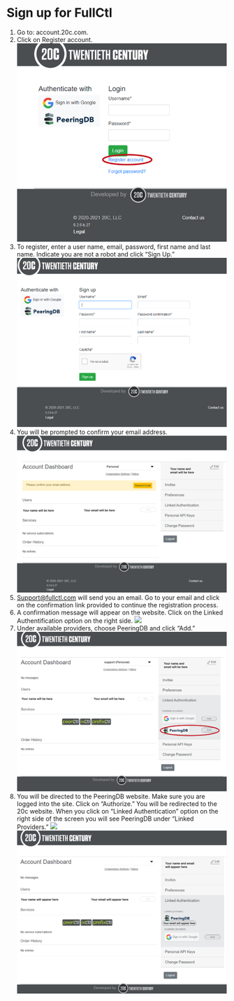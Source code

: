 # Sign up for FullCtl
1. Go to: account.20c.com.
2. Click on Register account.
![](img/sign-up-for-account-images/step%202%20register%20account.jpg)
3. To register, enter a user name, email, password, first name and last name. Indicate you are not a robot and click “Sign Up.”
   ![](img/sign-up-for-account-images/step%203%20fill%20in%20info.jpg)
4. You will be prompted to confirm your email address.
   ![](img/sign-up-for-account-images/step%204%20confirm%20email%20address.jpg)
5. Support@fullctl.com will send you an email. Go to your email and click on the confirmation link provided to continue the registration process.
6. A confirmation message will appear on the website. Click on the Linked Authentification option on the right side.
   ![](/docs/img/sign-up-for-account-images/step%206%20email%20confirmed.jpg)
7. Under available providers, choose PeeringDB and click “Add.”
   ![](img/sign-up-for-account-images/step%207%20authenticate%20with%20peeringdb.jpg)
8. You will be directed to the PeeringDB website. Make sure you are logged into the site. Click on “Authorize.” You will be redirected to the 20c website. When you click on “Linked Authentication” option on the right side of the screen you will see PeeringDB under “Linked Providers.”
   ![](img/sign-up-for-account-images/add%peeringdb.png)
   ![](img/sign-up-for-account-images/step%208%20part%202.jpg)
